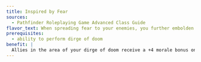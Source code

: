 ```yaml
---
title: Inspired by Fear
sources:
  - Pathfinder Roleplaying Game Advanced Class Guide
flavor_text: When spreading fear to your enemies, you further embolden your allies.
prerequisites:
  - ability to perform dirge of doom
benefit: |
  Allies in the area of your dirge of doom receive a +4 morale bonus on saving throws against fear effects. At least one enemy must be in the dirge's area and become shaken by the dirge for you and your allies to receive this bonus.
---
```


